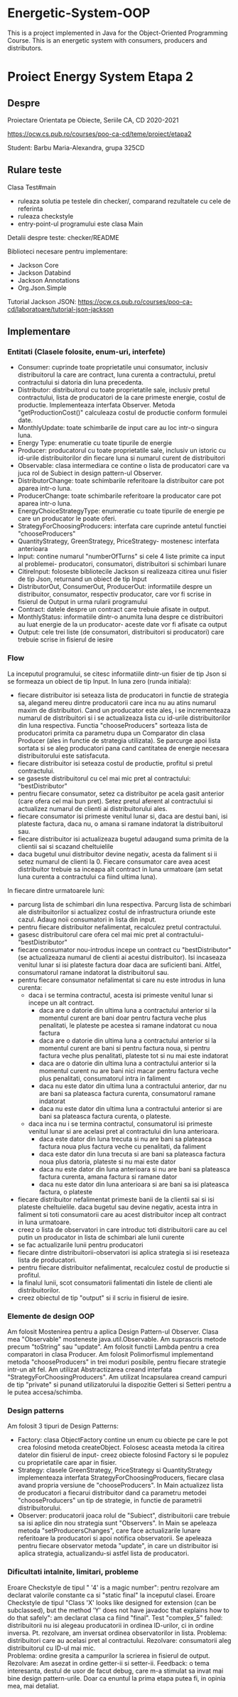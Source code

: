 # Energetic-System-OOP
This is a project implemented in Java for the Object-Oriented Programming Course. This is an energetic system with consumers, producers and distributors.

# Proiect Energy System Etapa 2

## Despre

Proiectare Orientata pe Obiecte, Seriile CA, CD
2020-2021

<https://ocw.cs.pub.ro/courses/poo-ca-cd/teme/proiect/etapa2>

Student: Barbu Maria-Alexandra, grupa 325CD 

## Rulare teste

Clasa Test#main
  * ruleaza solutia pe testele din checker/, comparand rezultatele cu cele de  
referinta
  * ruleaza checkstyle
  * entry-point-ul programului este clasa Main 

Detalii despre teste: checker/README

Biblioteci necesare pentru implementare:
* Jackson Core 
* Jackson Databind 
* Jackson Annotations
* Org.Json.Simple

Tutorial Jackson JSON: 
<https://ocw.cs.pub.ro/courses/poo-ca-cd/laboratoare/tutorial-json-jackson>

## Implementare

### Entitati (Clasele folosite, enum-uri, interfete)

- Consumer: cuprinde toate proprietatile unui consumator, inclusiv
distribuitorul la care are contract, luna curenta a contractului, pretul
contractului si datoria din luna precedenta. 
- Distributor: distribuitorul cu toate proprietatile sale, inclusiv pretul
contractului, lista de producatori de la care primeste energie, costul de
productie. Implementeaza interfata Observer. Metoda "getProductionCost()"
calculeaza costul de productie conform formulei date. 
- MonthlyUpdate: toate schimbarile de input care au loc intr-o singura luna.
- Energy Type: enumeratie cu toate tipurile de energie 
- Producer: producatorul cu toate proprietatile sale, inclusiv un istoric cu
id-urile distribuitorilor din fiecare luna si numarul curent de distribuitori 
- Observable: clasa intermediara ce contine o lista de producatori care va juca
rol de Subiect in design pattern-ul Observer.
- DistributorChange: toate schimbarile referitoare la distribuitor care pot
aparea intr-o luna. 
- ProducerChange: toate schimbarile referitoare la producator care pot
aparea intr-o luna.    
- EnergyChoiceStrategyType: enumeratie cu toate tipurile de energie pe care un
producator le poate oferi. 
- StrategyForChoosingProducers: interfata care cuprinde antetul functiei
"chooseProducers" 
- QuantityStrategy, GreenStrategy, PriceStrategy- mostenesc interfata
anterioara
- Input: contine numarul "numberOfTurns" si cele 4 liste primite ca input al
problemei- producatori, consumatori, distribuitori si schimbari lunare 
- CitireInput: foloseste bibliotecile Jackson si realizeaza citirea unui fisier
de tip Json, returnand un obiect de tip Input
- DistributorOut, ConsumerOut, ProducerOut: informatiile despre un
distribuitor, consumator, respectiv producator, care vor fi scrise in fisierul
de Output in urma rularii programului
- Contract: datele despre un contract care trebuie afisate in output. 
- MonthlyStatus: informatiile dintr-o anumita luna despre ce distribuitori au
luat energie de la un producator- aceste date vor fi afisate ca output 
- Output: cele trei liste (de consumatori, distribuitori si producatori) care
trebuie scrise in fisierul de iesire     

### Flow

 La inceputul programului, se citesc informatiile dintr-un fisier de tip Json
 si se formeaza un obiect de tip Input. 
 In luna zero (runda initiala):
- fiecare distribuitor isi seteaza lista de producatori in functie de strategia
sa, alegand mereu dintre producatorii care inca nu au atins numarul maxim de
distribuitori. Cand un producator este ales, i se incrementeaza numarul de
distribuitori si i se actualizeaza lista cu id-urile distribuitorilor din luna
respectiva. Functia "chooseProducers" sorteaza lista de producatori primita ca
parametru dupa un Comparator din clasa Producer (ales in functie de strategia
utilizata). Se parcurge apoi lista sortata si se aleg producatori pana cand
cantitatea de energie necesara distribuitorului este satisfacuta. 
- fiecare distribuitor isi seteaza costul de productie, profitul si pretul
contractului.
- se gaseste distribuitorul cu cel mai mic pret al contractului: 
"bestDistributor" 
- pentru fiecare consumator, setez ca distribuitor pe acela gasit anterior
(care ofera cel mai bun pret). Setez pretul aferent al contractului si
actualizez numarul de clienti ai distribuitorului ales. 
- fiecare consumator isi primeste venitul lunar si, daca are destui bani, isi
plateste factura, daca nu, o amana si ramane indatorat la distribuitorul sau.
- fiecare distribuitor isi actualizeaza bugetul adaugand suma primita de la
clientii sai si scazand cheltuielile 
- daca bugetul unui distribuitor devine negativ, acesta da faliment si ii setez
numarul de clienti la 0. Fiecare consumator care avea acest distribuitor
trebuie sa inceapa alt contract in luna urmatoare (am setat luna curenta a
contractului ca fiind ultima luna). 

In fiecare dintre urmatoarele luni: 

-  parcurg lista de schimbari din luna respectiva. Parcurg lista de schimbari
ale distribuitorilor si actualizez costul de infrastructura oriunde este cazul.
Adaug noii consumatori in lista din input.
- pentru fiecare distribuitor nefalimentat, recalculez pretul contractului. 
- gasesc distribuitorul care ofera cel mai mic pret al contractului-
"bestDistributor"
-  fiecare consumator nou-introdus incepe un contract cu "bestDistributor" (se
actualizeaza numarul de clienti ai acestui distribuitor). Isi incaseaza venitul
lunar si isi plateste factura doar daca are suficienti bani. Altfel,
consumatorul ramane indatorat la distribuitorul sau. 
-  pentru fiecare consumator nefalimentat si care nu este introdus in luna
curenta: 
    - daca i se termina contractul, acesta isi primeste venitul lunar si incepe
    un alt contract. 
        - daca are o datorie din ultima luna a contractului anterior si la
        momentul curent are bani doar pentru factura veche plus penalitati, le
        plateste pe acestea si ramane indatorat cu noua factura
        - daca are o datorie din ultima luna a contractului anterior si la
        momentul curent are bani si pentru factura noua, si pentru factura
        veche plus penalitati, plateste tot si nu mai este indatorat
        - daca are o datorie din ultima luna a contractului anterior si la
        momentul curent nu are bani nici macar pentru factura veche plus
        penalitati, consumatorul intra in faliment
        - daca nu este dator din ultima luna a contractului anterior, dar nu
        are bani sa plateasca factura curenta, consumatorul ramane indatorat
        - daca nu este dator din ultima luna a contractului anterior si are
        bani sa plateasca factura curenta, o plateste. 
    - daca inca nu i se termina contractul, consumatorul isi primeste venitul
    lunar si are acelasi pret al contractului din luna anterioara. 
        - daca este dator din luna trecuta si nu are bani sa plateasca factura
        noua plus factura veche cu penalitati, da faliment
        - daca este dator din luna trecuta si are bani sa plateasca factura
        noua plus datoria, plateste si nu mai este dator
        - daca nu este dator din luna anterioara si nu are bani sa plateasca
        factura curenta, amana factura si ramane dator
        - daca nu este dator din luna anterioara si are bani sa isi plateasca
        factura, o plateste 
- fiecare distribuitor nefalimentat primeste banii de la clientii sai si isi
plateste cheltuielile. daca bugetul sau devine negativ, acesta intra in
faliment si toti consumatorii care au acest distribuitor incep alt contract in
luna urmatoare. 
- creez o lista de observatori in care introduc toti distribuitorii care au cel
putin un producator in lista de schimbari ale lunii curente 
- se fac actualizarile lunii pentru producatori
- fiecare dintre distribuitorii-observatori isi aplica strategia si isi
reseteaza lista de producatori. 
- pentru fiecare distribuitor nefalimentat, recalculez costul de productie si
profitul.
- la finalul lunii, scot consumatorii falimentati din listele de clienti ale
distribuitorilor.
- creez obiectul de tip "output" si il scriu in fisierul de iesire.    
        
### Elemente de design OOP

Am folosit Mostenirea pentru a aplica Design Pattern-ul Observer. Clasa mea
"Observable" mosteneste java.util.Observable. 
Am suprascris metode precum "toString" sau "update". Am folosit functii Lambda
pentru a crea comparatori in clasa Producer. Am folosit Polimorfismul
implementand metoda "chooseProducers" in trei moduri posibile, pentru fiecare
strategie intr-un alt fel. Am utilizat Abstractizarea creand interfata
"StrategyForChoosingProducers". Am utilizat Incapsularea creand campuri de tip
"private" si punand utilizatorului la dispozitie Getteri si Setteri pentru a le
putea accesa/schimba.  

### Design patterns

   Am folosit 3 tipuri de Design Patterns: 
   - Factory: clasa ObjectFactory contine un enum cu obiecte pe care le pot
   crea folosind metoda createObject. Folosesc aceasta metoda la citirea
   datelor din fisierul de input- creez obiecte folosind Factory si le populez 
   cu proprietatile care apar in fisier. 
   -  Strategy: clasele GreenStrategy, PriceStrategy si QuantityStrategy
   implementeaza interfata StrategyForChoosingProducers, fiecare clasa avand
   propria versiune de "chooseProducers". In Main actualizez lista de
   producatori a fiecarui distribuitor dand ca parametru metodei
   "chooseProducers" un tip de strategie, in functie de parametrii
   distribuitorului.  
   - Observer: producatorii joaca rolul de "Subiect", distribuitorii care
   trebuie sa isi aplice din nou strategia sunt "Observers". In Main se
   apeleaza metoda "setProducersChanges", care face actualizarile lunare
   referitoare la producatori si apoi notifica observatorii. Se apeleaza
   pentru fiecare observator metoda "update", in care un distribuitor isi
   aplica strategia, actualizandu-si astfel lista de producatori.     

### Dificultati intalnite, limitari, probleme

   Eroare Checkstyle de tipul " '4' is a magic number": pentru rezolvare am
declarat valorile constante ca si "static final" la inceputul clasei. 
Eroare Checkstyle de tipul "Class 'X' looks like designed for extension (can be 
subclassed), but the method 'Y' does not have javadoc that explains how to do
that safely": am declarat clasa ca fiind "final".
Test "complex_5" failed: distribuitorii nu isi alegeau producatorii in ordinea
ID-urilor, ci in ordine inversa. Pt. rezolvare, am inversat ordinea
observatorilor in lista. 
Problema: distribuitori care au acelasi pret al contractului. Rezolvare: 
consumatorii aleg distribuitorul cu ID-ul mai mic.   
Problema: ordine gresita a campurilor la scrierea in fisierul de output.
Rezolvare: Am asezat in ordine getter-ii si setter-ii. 
Feedback: o tema interesanta, destul de usor de facut debug, care m-a stimulat
sa invat mai bine design pattern-urile. Doar ca enuntul la prima etapa putea
fi, in opinia mea, mai detaliat. 
